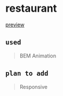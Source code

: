 # restaurant
[preview](https://yauheni5.github.io/restaurant/main.html)

## `used`

> BEM 
> Animation

## `plan to add`

> Responsive
